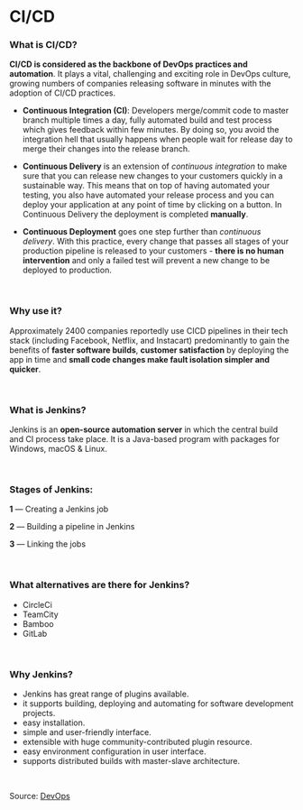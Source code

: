 # CI/CD

### What is CI/CD?

**CI/CD is considered as the backbone of DevOps practices and automation**. It plays a vital, challenging and exciting role in DevOps culture, growing numbers of companies releasing software in minutes with the adoption of CI/CD practices.

* **Continuous Integration (CI)**: Developers merge/commit code to master branch multiple times a day, fully automated build and test process which gives feedback within few minutes. By doing so, you avoid the integration hell that usually happens when people wait for release day to merge their changes into the release branch.

* **Continuous Delivery** is an extension of *continuous integration* to make sure that you can release new changes to your customers quickly in a sustainable way. This means that on top of having automated your testing, you also have automated your release process and you can deploy your application at any point of time by clicking on a button. In Continuous Delivery the deployment is completed **manually**.

* **Continuous Deployment** goes one step further than *continuous delivery*. With this practice, every change that passes all stages of your production pipeline is released to your customers - **there is no human intervention** and only a failed test will prevent a new change to be deployed to production.

<br>

### Why use it?

Approximately 2400 companies reportedly use CICD pipelines in their tech stack (including Facebook, Netflix, and Instacart) predominantly to gain the benefits of **faster software builds**, **customer satisfaction** by deploying the app in time and **small code changes make fault isolation simpler and quicker**.

<br>

### What is Jenkins?

Jenkins is an **open-source automation server** in which the central build and CI process take place. It is a Java-based program with packages for Windows, macOS & Linux.

<br>

### Stages of Jenkins:
**1** — Creating a Jenkins job 

**2** — Building a pipeline in Jenkins

**3** — Linking the jobs

<br>

### What alternatives are there for Jenkins?
* CircleCi
* TeamCity
* Bamboo
* GitLab

<br>

### Why Jenkins?

* Jenkins has great range of plugins available.
* it supports building, deploying and automating for software development projects.
* easy installation.
* simple and user-friendly interface.
* extensible with huge community-contributed plugin resource.
* easy environment configuration in user interface.
* supports distributed builds with master-slave architecture.

<br>

Source:
[DevOps](https://medium.com/@ahshahkhan/devops-culture-and-cicd-3761cfc62450)